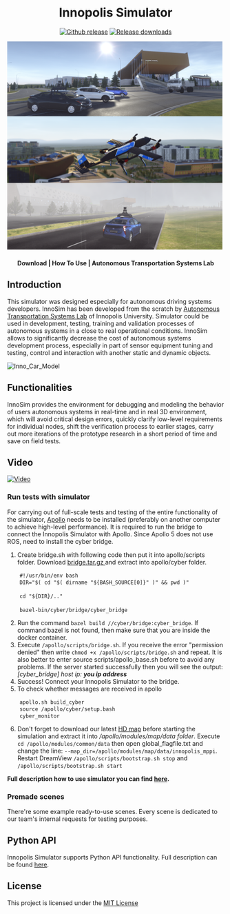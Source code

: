 <h1 align="center">Innopolis Simulator</h1>

<div align="center">
<a href="https://github.com/inno-robolab/InnoSimulator/releases/latest">
<img src="https://img.shields.io/github/v/release/inno-robolab/InnoSimulator.svg" alt="Github release" /></a>
<a href="">
<img src="https://img.shields.io/github/downloads/inno-robolab/InnoSimulator/total.svg" alt="Release downloads" /></a>
</div>


<a href="Docs/Media/SimHeaderHD.png"><img src="Docs/Media/SimHeaderHD.png" style="width: 500px; max-width: 100%; height: auto" title="SimHeaderHD" /></a>
<div align="center">
  <h4>
    <a href="https://github.com/inno-robolab/InnoSimulator/releases/latest" style="text-decoration: none">
    Download</a>
    <span> | </span>
   <a href="Docs/HowToUse.md" style="text-decoration: 
   none">How To Use</a> 
    <span> | </span>
    <a href="https://robotics.innopolis.university/en/labs/laboratoriya-avtonomnyh-transportnyh-sistem/" style="text-decoration: 
   none">Autonomous Transportation Systems Lab</a> 
  </h4>
</div>

## Introduction
This simulator was designed especially for autonomous driving systems developers. InnoSim has been developed from the scratch by [Autonomous Transportation Systems Lab](https://robotics.innopolis.university/en/labs/laboratoriya-avtonomnyh-transportnyh-sistem/) of Innopolis University. Simulator could be used in development, testing, training and validation processes of autonomous systems in a close to real operational conditions. 
InnoSim allows to significantly decrease the cost of autonomous systems development process, especially in part of sensor equipment tuning and testing, control and interaction with another static and dynamic objects.

![Inno_Car_Model](Docs/Media/SimPriusNight.PNG)


## Functionalities

InnoSim provides the environment for debugging and modeling the behavior of users autonomous systems in real-time and in real 3D environment, which will avoid critical design errors, quickly clarify low-level requirements for individual nodes, shift the verification process to earlier stages, carry out more iterations of the prototype research in a short period of time and save on field tests.

## Video


[![Video](https://img.youtube.com/vi/AlKk73xMKE8/0.jpg)](https://www.youtube.com/watch?v=AlKk73xMKE8)


### Run tests with simulator
For carrying out of full-scale tests and testing of the entire functionality of the simulator, [Apollo](https://github.com/lgsvl/apollo-5.0) needs to be installed (preferably on another computer to achieve high-level performance). It is required to run the bridge to connect the Innopolis Simulator with Apollo. Since Apollo 5 does not use ROS, need to install the cyber bridge.


1. Create bridge.sh with following code then put it into apollo/scripts folder. Download
[bridge.tar.gz ](https://github.com/inno-robolab/InnoSimulator/blob/master/bridge.tar.gz) and extract into apollo/cyber folder.
```
    #!/usr/bin/env bash
    DIR="$( cd "$( dirname "${BASH_SOURCE[0]}" )" && pwd )"

    cd "${DIR}/.."

    bazel-bin/cyber/bridge/cyber_bridge
```

2. Run the command `bazel build //cyber/bridge:cyber_bridge`. If command bazel is not found, then make sure that you are inside the docker container.
3. Execute `/apollo/scripts/bridge.sh`. If you receive the error "permission denied" then write `chmod +x /apollo/scripts/bridge.sh` and repeat. It is also better to enter source scripts/apollo_base.sh before to avoid any problems. If the server started successfully then you will see the output:
_[cyber_bridge] host ip: **you ip address**_
4. Success! Connect your Innopolis Simulator to the bridge.
5. To check whether messages are received in apollo
```
    apollo.sh build_cyber
    source /apollo/cyber/setup.bash
    cyber_monitor
```

6. Don't forget to download our latest [HD map](hdmap/) before starting the simulation and extract it into _/apollo/modules/map/data folder_. Execute `cd /apollo/modules/common/data` then open global_flagfile.txt and change the line: `--map_dir=/apollo/modules/map/data/innopolis_mppi`. Restart DreamView `/apollo/scripts/bootstrap.sh stop` and `/apollo/scripts/bootstrap.sh start`


**Full description how to use simulator you can find [here](Docs/HowToUse.md).**

### Premade scenes
There're some example ready-to-use scenes. Every scene is dedicated to our team's internal requests for testing purposes. 

## Python API
Innopolis Simulator supports Python API functionality. Full description can be found [here](Docs/PythonApi.md). 

## License
This project is licensed under the [MIT License](LICENSE)
